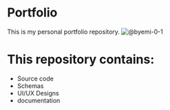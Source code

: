 # Portfolio
This is my personal portfolio repository.
![@byemi-0-1](https://github.com/byemidev/portfolio/assets/97583628/5f1bbd26-511a-48cf-8fa5-838fc89b7cb6)


# This repository contains:
  - Source code
  - Schemas
  - UI/UX Designs
  - documentation 

